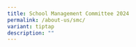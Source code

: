 ```yaml
---
title: School Management Committee 2024
permalink: /about-us/smc/
variant: tiptap
description: ""
---
```

